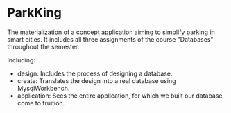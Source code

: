 # ParkKing
The materialization of a concept application aiming to simplify parking in smart cities. It includes all three assignments of the course "Databases" throughout the semester.

Including:
- design: Includes the process of designing a database. 
- create: Translates the design into a real database using MysqlWorkbench.
- application: Sees the entire application, for which we built our database, come to fruition.